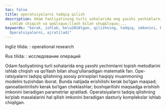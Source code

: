 ```yaml
---
toc: false
title: operatsiyalarni tadqiq qilish
description: Odam faoliyatining turli sohalarida eng yaxshi yechimlarni topish metodlarini
  ishlab chiqish va qo&lsquo;llash bilan shug&lsquo;...
keywords: "kerak, ishlab, bo\u2018lgan, qilishning, tadqiq, imkonini, beradigan, ko\u2018plab,
  Operatsiyalarni, ajratiladi"
---
```


Ingliz tilida:
:   operational research

Rus tilida:
:   исследование операций

Odam faoliyatining turli sohalarida eng yaxshi yechimlarni topish metodlarini ishlab chiqish va qo‘llash bilan shug‘ullanadigan matematik fan. Ope-ratsiyalarni tadqiq qilishning asosiy prinsiplari haqiqiy muammoning modelini tuzishdan iborat. Bunda natijada erishilishi kerak bo‘lgan maqsad; qanoatlantirilishi kerak bo‘lgan cheklashlar; boshqarilishi maqsadga erishish imkonini beradigan parametrlar ajratiladi. Operatsiyalarni tadqiq qilishning ko‘plab masalalarini hal qilish imkonini beradigan dasturiy komplekslar ishlab chiqilgan.